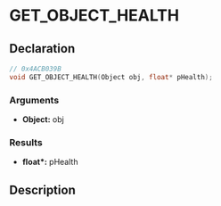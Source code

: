 # GET_OBJECT_HEALTH

## Declaration
```cpp
// 0x4ACB039B
void GET_OBJECT_HEALTH(Object obj, float* pHealth);
```

### Arguments
- **Object:** obj

### Results
- **float\*:** pHealth

## Description
